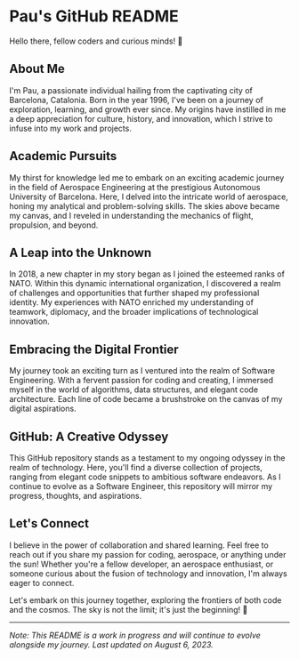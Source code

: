 # Pau's GitHub README

Hello there, fellow coders and curious minds! 👋

## About Me

I'm Pau, a passionate individual hailing from the captivating city of Barcelona, Catalonia. Born in the year 1996, I've been on a journey of exploration, learning, and growth ever since. My origins have instilled in me a deep appreciation for culture, history, and innovation, which I strive to infuse into my work and projects.

## Academic Pursuits

My thirst for knowledge led me to embark on an exciting academic journey in the field of Aerospace Engineering at the prestigious Autonomous University of Barcelona. Here, I delved into the intricate world of aerospace, honing my analytical and problem-solving skills. The skies above became my canvas, and I reveled in understanding the mechanics of flight, propulsion, and beyond.

## A Leap into the Unknown

In 2018, a new chapter in my story began as I joined the esteemed ranks of NATO. Within this dynamic international organization, I discovered a realm of challenges and opportunities that further shaped my professional identity. My experiences with NATO enriched my understanding of teamwork, diplomacy, and the broader implications of technological innovation.

## Embracing the Digital Frontier

My journey took an exciting turn as I ventured into the realm of Software Engineering. With a fervent passion for coding and creating, I immersed myself in the world of algorithms, data structures, and elegant code architecture. Each line of code became a brushstroke on the canvas of my digital aspirations.

## GitHub: A Creative Odyssey

This GitHub repository stands as a testament to my ongoing odyssey in the realm of technology. Here, you'll find a diverse collection of projects, ranging from elegant code snippets to ambitious software endeavors. As I continue to evolve as a Software Engineer, this repository will mirror my progress, thoughts, and aspirations.

## Let's Connect

I believe in the power of collaboration and shared learning. Feel free to reach out if you share my passion for coding, aerospace, or anything under the sun! Whether you're a fellow developer, an aerospace enthusiast, or someone curious about the fusion of technology and innovation, I'm always eager to connect.

Let's embark on this journey together, exploring the frontiers of both code and the cosmos. The sky is not the limit; it's just the beginning! 🚀

---

*Note: This README is a work in progress and will continue to evolve alongside my journey. Last updated on August 6, 2023.*

